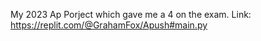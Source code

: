 My 2023 Ap Porject which gave me a 4 on the exam.
Link: https://replit.com/@GrahamFox/Apush#main.py
